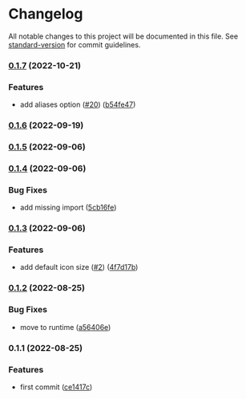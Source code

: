 # Changelog

All notable changes to this project will be documented in this file. See [standard-version](https://github.com/conventional-changelog/standard-version) for commit guidelines.

### [0.1.7](https://github.com/nuxt-modules/icon/compare/v0.1.6...v0.1.7) (2022-10-21)


### Features

* add aliases option ([#20](https://github.com/nuxt-modules/icon/issues/20)) ([b54fe47](https://github.com/nuxt-modules/icon/commit/b54fe47bf1976b51e72cd66225cf99265ba3e350))

### [0.1.6](https://github.com/nuxt-modules/icon/compare/v0.1.5...v0.1.6) (2022-09-19)

### [0.1.5](https://github.com/nuxt-modules/icon/compare/v0.1.4...v0.1.5) (2022-09-06)

### [0.1.4](https://github.com/Atinux/nuxt-icon/compare/v0.1.3...v0.1.4) (2022-09-06)


### Bug Fixes

* add missing import ([5cb16fe](https://github.com/Atinux/nuxt-icon/commit/5cb16fe8dd36f34da73a0db0907e48de77fd3d5b))

### [0.1.3](https://github.com/Atinux/nuxt-icon/compare/v0.1.2...v0.1.3) (2022-09-06)


### Features

* add default icon size ([#2](https://github.com/Atinux/nuxt-icon/issues/2)) ([4f7d17b](https://github.com/Atinux/nuxt-icon/commit/4f7d17b824c7550da9fcfade3391f1753d2601ca))

### [0.1.2](https://github.com/Atinux/nuxt-icon/compare/v0.1.1...v0.1.2) (2022-08-25)


### Bug Fixes

* move to runtime ([a56406e](https://github.com/Atinux/nuxt-icon/commit/a56406e745b19088c6227e0b8c2c75cba1ad5ccd))

### 0.1.1 (2022-08-25)


### Features

* first commit ([ce1417c](https://github.com/Atinux/nuxt-icon/commit/ce1417c533989cba6c8fdaea92aacc1ce5b287e2))
